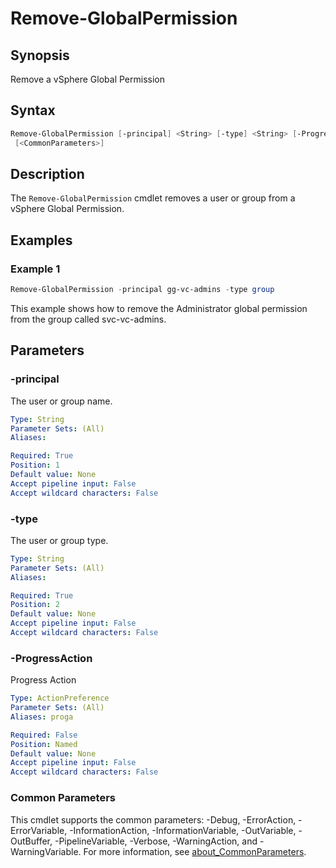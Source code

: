 # Remove-GlobalPermission

## Synopsis

Remove a vSphere Global Permission

## Syntax

```powershell
Remove-GlobalPermission [-principal] <String> [-type] <String> [-ProgressAction <ActionPreference>]
 [<CommonParameters>]
```

## Description

The `Remove-GlobalPermission` cmdlet removes a user or group from a vSphere Global Permission.

## Examples

### Example 1

```powershell
Remove-GlobalPermission -principal gg-vc-admins -type group
```

This example shows how to remove the Administrator global permission from the group called svc-vc-admins.

## Parameters

### -principal

The user or group name.

```yaml
Type: String
Parameter Sets: (All)
Aliases:

Required: True
Position: 1
Default value: None
Accept pipeline input: False
Accept wildcard characters: False
```

### -type

The user or group type.

```yaml
Type: String
Parameter Sets: (All)
Aliases:

Required: True
Position: 2
Default value: None
Accept pipeline input: False
Accept wildcard characters: False
```

### -ProgressAction

Progress Action

```yaml
Type: ActionPreference
Parameter Sets: (All)
Aliases: proga

Required: False
Position: Named
Default value: None
Accept pipeline input: False
Accept wildcard characters: False
```

### Common Parameters

This cmdlet supports the common parameters: -Debug, -ErrorAction, -ErrorVariable, -InformationAction, -InformationVariable, -OutVariable, -OutBuffer, -PipelineVariable, -Verbose, -WarningAction, and -WarningVariable. For more information, see [about_CommonParameters](http://go.microsoft.com/fwlink/?LinkID=113216).

